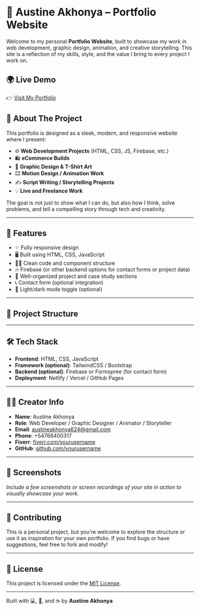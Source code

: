 # 💼 Austine Akhonya – Portfolio Website

Welcome to my personal **Portfolio Website**, built to showcase my work in web development, graphic design, animation, and creative storytelling. This site is a reflection of my skills, style, and the value I bring to every project I work on.

## 🌍 Live Demo

👉 [Visit My Portfolio](https://your-portfolio-link.com)

## 📌 About The Project

This portfolio is designed as a sleek, modern, and responsive website where I present:

- 🌐 **Web Development Projects** (HTML, CSS, JS, Firebase, etc.)
- 🛍️ **eCommerce Builds**
- 🎨 **Graphic Design & T-Shirt Art**
- 🎞️ **Motion Design / Animation Work**
- ✍️ **Script Writing / Storytelling Projects**
- 💡 **Live and Freelance Work**

The goal is not just to show what I can do, but also how I think, solve problems, and tell a compelling story through tech and creativity.

---

## 🚀 Features

- ✨ Fully responsive design
- 🖥️ Built using HTML, CSS, JavaScript
- 🧑‍💻 Clean code and component structure
- 🔥 Firebase (or other backend options for contact forms or project data)
- 📁 Well-organized project and case study sections
- 📞 Contact form (optional integration)
- 🌙 Light/dark mode toggle (optional)

---

## 📂 Project Structure


---

## 🛠️ Tech Stack

- **Frontend**: HTML, CSS, JavaScript  
- **Framework (optional)**: TailwindCSS / Bootstrap  
- **Backend (optional)**: Firebase or Formspree (for contact form)  
- **Deployment**: Netlify / Vercel / GitHub Pages  

---

## 🧑‍🎨 Creator Info

- **Name**: Austine Akhonya  
- **Role**: Web Developer / Graphic Designer / Animator / Storyteller  
- **Email**: austineakhonya624@gmail.com  
- **Phone**: +54768400317  
- **Fiverr**: [fiverr.com/yourusername](https://fiverr.com/yourusername)  
- **GitHub**: [github.com/yourusername](https://github.com/yourusername)  

---

## 📸 Screenshots

_Include a few screenshots or screen recordings of your site in action to visually showcase your work._

---

## 🤝 Contributing

This is a personal project, but you're welcome to explore the structure or use it as inspiration for your own portfolio. If you find bugs or have suggestions, feel free to fork and modify!

---

## 📄 License

This project is licensed under the [MIT License](LICENSE).

---

Built with 💻, 🎨, and ☕ by **Austine Akhonya**
